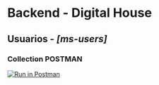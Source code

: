 # Backend - Digital House

## Usuarios - **_[ms-users]_**

### Collection POSTMAN

[![Run in Postman](https://run.pstmn.io/button.svg)](https://documenter.getpostman.com/view/16557699/2sA3QzZTxi)